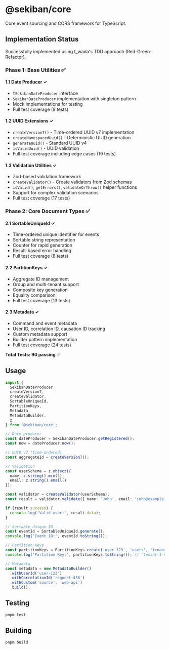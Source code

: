 # @sekiban/core

Core event sourcing and CQRS framework for TypeScript.

## Implementation Status

Successfully implemented using t_wada's TDD approach (Red-Green-Refactor).

### Phase 1: Base Utilities ✅

#### 1.1 Date Producer ✓
- `ISekibanDateProducer` interface
- `SekibanDateProducer` implementation with singleton pattern
- Mock implementations for testing
- Full test coverage (9 tests)

#### 1.2 UUID Extensions ✓
- `createVersion7()` - Time-ordered UUID v7 implementation
- `createNamespacedUuid()` - Deterministic UUID generation
- `generateUuid()` - Standard UUID v4
- `isValidUuid()` - UUID validation
- Full test coverage including edge cases (19 tests)

#### 1.3 Validation Utilities ✓
- Zod-based validation framework
- `createValidator()` - Create validators from Zod schemas
- `isValid()`, `getErrors()`, `validateOrThrow()` helper functions
- Support for complex validation scenarios
- Full test coverage (17 tests)

### Phase 2: Core Document Types ✅

#### 2.1 SortableUniqueId ✓
- Time-ordered unique identifier for events
- Sortable string representation
- Counter for rapid generation
- Result-based error handling
- Full test coverage (8 tests)

#### 2.2 PartitionKeys ✓
- Aggregate ID management
- Group and multi-tenant support
- Composite key generation
- Equality comparison
- Full test coverage (13 tests)

#### 2.3 Metadata ✓
- Command and event metadata
- User ID, correlation ID, causation ID tracking
- Custom metadata support
- Builder pattern implementation
- Full test coverage (24 tests)

**Total Tests: 90 passing** ✅

## Usage

```typescript
import { 
  SekibanDateProducer,
  createVersion7,
  createValidator,
  SortableUniqueId,
  PartitionKeys,
  Metadata,
  MetadataBuilder,
  z
} from '@sekiban/core';

// Date producer
const dateProducer = SekibanDateProducer.getRegistered();
const now = dateProducer.now();

// UUID v7 (time-ordered)
const aggregateId = createVersion7();

// Validation
const userSchema = z.object({
  name: z.string().min(1),
  email: z.string().email()
});

const validator = createValidator(userSchema);
const result = validator.validate({ name: 'John', email: 'john@example.com' });

if (result.success) {
  console.log('Valid user:', result.data);
}

// Sortable Unique ID
const eventId = SortableUniqueId.generate();
console.log('Event ID:', eventId.toString());

// Partition Keys
const partitionKeys = PartitionKeys.create('user-123', 'users', 'tenant-1');
console.log('Partition Key:', partitionKeys.toString()); // "tenant-1-users-user-123"

// Metadata
const metadata = new MetadataBuilder()
  .withUserId('user-123')
  .withCorrelationId('request-456')
  .withCustom('source', 'web-api')
  .build();
```

## Testing

```bash
pnpm test
```

## Building

```bash
pnpm build
```
